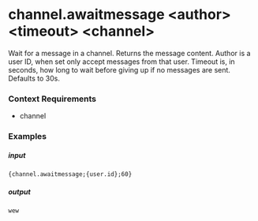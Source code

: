 # channel.awaitmessage &lt;author&gt; &lt;timeout&gt; &lt;channel&gt;
		
Wait for a message in a channel. Returns the message content. Author is a user ID, when set only accept messages from that user. Timeout is, in seconds, how long to wait before giving up if no messages are sent. Defaults to 30s.

### Context Requirements

* channel


### Examples

##### input
```{channel.awaitmessage;{user.id};60}```

##### output
```wew```
